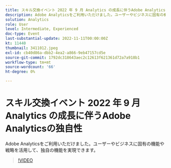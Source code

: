 ```yaml
---
title: スキル交換イベント 2022 年 9 月 Analytics の成長に伴うAdobe Analyticsの独自性
description: Adobe Analyticsをご利用いただけました。ユーザーやビジネスに固有の機能や戦略を活用して、独自の機能を実現できます。
solution: Analytics
role: User
level: Intermediate, Experienced
doc-type: Event
last-substantial-update: 2022-11-11T00:00:00Z
kt: 11440
thumbnail: 3411012.jpeg
exl-id: cb40d86a-dbb2-4ea2-a866-9eb47157cd5e
source-git-commit: 1792dc318643aec2c12613f621361d72a7a918b1
workflow-type: tm+mt
source-wordcount: '66'
ht-degree: 0%

---
```


# スキル交換イベント 2022 年 9 月 Analytics の成長に伴うAdobe Analyticsの独自性

Adobe Analyticsをご利用いただけました。ユーザーやビジネスに固有の機能や戦略を活用して、独自の機能を実現できます。

>[!VIDEO](https://video.tv.adobe.com/v/3411012/?quality=12&learn=on)
